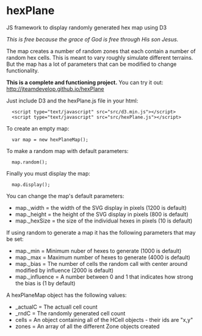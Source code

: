 # hexPlane
JS framework to display randomly generated hex map using D3

*This is free because the grace of God is free through His son Jesus.*

The map creates a number of random zones that each contain a number of random hex cells. This is meant to vary roughly simulate different terrains. But the map has a lot of parameters that can be modified to change functionality.

**This is a complete and functioning project.**
You can try it out: http://jteamdevelop.github.io/hexPlane

Just include D3 and the hexPlane.js file in your html:
```
  <script type="text/javascript" src="src/d3.min.js"></script>
  <script type="text/javascript" src="src/hexPlane.js"></script>
```
  
To create an empty map:
```
  var map = new hexPlaneMap();
```
  
To make a random map with default parameters:
```
  map.random();
```
  
Finally you must display the map:
```
  map.display();
```
  
You can change the map's default parameters:
* map._width = the width of the SVG display in pixels (1200 is default)
* map._height = the height of the SVG display in pixels (800 is default)
* map._hexSize = the size of the individual hexes in pixels (10 is default)

If using random to generate a map it has the following parameters that may be set:
* map._min = Minimum nuber of hexes to generate (1000 is default) 
* map._max = Maximum number of hexes to generate (4000 is default)
* map._bias = The number of cells the random call with center around modified by influence (2000 is default)
* map._influence = A number between 0 and 1 that indicates how strong the bias is (1 by default)

A hexPlaneMap object has the following values:
* _actualC = The actuall cell count
* _rndC = The randomly generated cell count
* cells = An object containing all of the HCell objects - their ids are "x,y"
* zones = An array of all the different Zone objects created
